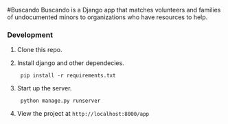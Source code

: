 #Buscando
Buscando is a Django app that matches volunteers and families of undocumented minors to organizations who have resources to help.

### Development

1. Clone this repo.

2. Install django and other dependecies.

        pip install -r requirements.txt

3. Start up the server.
    
        python manage.py runserver

4. View the project at `http://localhost:8000/app`
